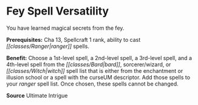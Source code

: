 ﻿---
cssclass: [feats]

---
# Fey Spell Versatility

You have learned magical secrets from the fey.

**Prerequisites:** Cha 13, Spellcraft 1 rank, ability to cast _[[classes/Ranger|ranger]]_ spells.

**Benefit:** Choose a 1st-level spell, a 2nd-level spell, a 3rd-level spell, and a 4th-level spell from the _[[classes/Bard|bard]]_, sorcerer/wizard, or _[[classes/Witch|witch]]_ spell list that is either from the enchantment or illusion school or a spell with the curseUM descriptor. Add those spells to your _ranger_ spell list. Once chosen, these spells cannot be changed.

**Source** Ultimate Intrigue